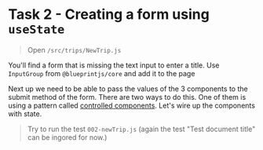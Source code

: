 # Task 2 - Creating a form using `useState`

> Open `/src/trips/NewTrip.js`

You'll find a form that is missing the text input to enter a title. Use `InputGroup` from `@blueprintjs/core` and add it to the page

Next up we need to be able to pass the values of the 3 components to the submit method of the form. There are two ways to do this. One of them is using a pattern called [controlled components](https://www.robinwieruch.de/react-controlled-components/). Let's wire up the components with state.

> Try to run the test `002-newTrip.js` (again the test "Test document title" can be ingored for now.)
